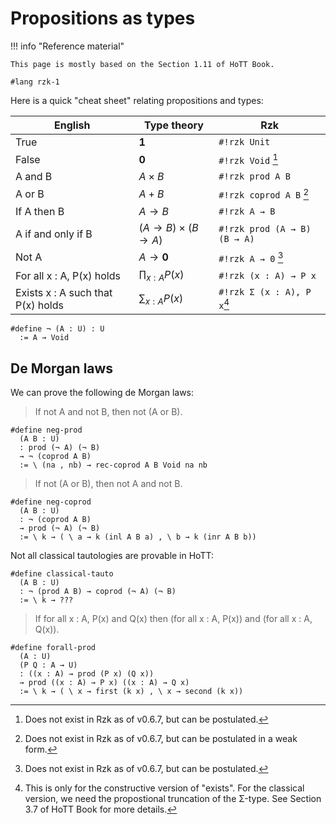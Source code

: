 # Propositions as types

!!! info "Reference material"

    This page is mostly based on the Section 1.11 of HoTT Book.

```rzk
#lang rzk-1
```

Here is a quick "cheat sheet" relating propositions and types:

English | Type theory | Rzk
----- | ----- | -----
True | $\mathbf{1}$ | `#!rzk Unit`
False | $\mathbf{0}$ | `#!rzk Void` [^1]
A and B | $A \times B$ | `#!rzk prod A B`
A or B | $A + B$ | `#!rzk coprod A B` [^2]
If A then B | $A \to B$ | `#!rzk A → B`
A if and only if B | $(A \to B) \times (B \to A)$ | `#!rzk prod (A → B) (B → A)`
Not A | $A \to \mathbf{0}$ | `#!rzk A → 0` [^1]
For all x : A, P(x) holds | $\prod_{x : A} P(x)$ | `#!rzk (x : A) → P x`
Exists x : A such that P(x) holds | $\sum_{x : A} P(x)$ | `#!rzk Σ (x : A), P x`[^3]

[^1]: Does not exist in Rzk as of v0.6.7, but can be postulated.
[^2]: Does not exist in Rzk as of v0.6.7, but can be postulated in a weak form.
[^3]: This is only for the constructive version of "exists".
  For the classical version, we need the propostional truncation of the Σ-type.
  See Section 3.7 of HoTT Book for more details.

```rzk
#define ¬ (A : U) : U
  := A → Void
```

## De Morgan laws

We can prove the following de Morgan laws:

> If not A and not B, then not (A or B).

```rzk
#define neg-prod
  (A B : U)
  : prod (¬ A) (¬ B)
  → ¬ (coprod A B)
  := \ (na , nb) → rec-coprod A B Void na nb
```

> If not (A or B), then not A and not B.

```rzk
#define neg-coprod
  (A B : U)
  : ¬ (coprod A B)
  → prod (¬ A) (¬ B)
  := \ k → ( \ a → k (inl A B a) , \ b → k (inr A B b))
```

Not all classical tautologies are provable in HoTT:

```{unchecked .rzk}
#define classical-tauto
  (A B : U)
  : ¬ (prod A B) → coprod (¬ A) (¬ B)
  := \ k → ???
```

> If for all x : A, P(x) and Q(x) then (for all x : A, P(x)) and (for all x : A, Q(x)).

```rzk
#define forall-prod
  (A : U)
  (P Q : A → U)
  : ((x : A) → prod (P x) (Q x))
  → prod ((x : A) → P x) ((x : A) → Q x)
  := \ k → ( \ x → first (k x) , \ x → second (k x))
```
